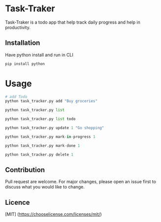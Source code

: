 <!-- Project Title
Project Description
    - What the appilication does
    - Why used the technologies
    - Some challenges faced and feature to implement in future
Table of Content(Optional)
How to Install and Run the Project
How to Use the Project
Include Credit
Add a License
Badges(Optional)
How to contribute to the project
Include Tests -->

# Task-Traker
Task-Traker is a todo app that help track daily progress and help in productivity.

## Installation
Have python install and run in CLI

```bash
pip install python
```

# Usage
```python
# add Todo
python task_tracker.py add "Buy groceries"

python task_tracker.py list

python task_tracker.py list todo

python task_tracker.py update 1 "Go shopping"

python task_tracker.py mark-in-progress 1

python task_tracker.py mark-done 1

python task_tracker.py delete 1


```

## Contribution
Pull request are welcome. For major changes, please open an issue first to discuss what you would like to change.

## Licence
[MIT]
(https://chooselicense.com/licenses/mit/)